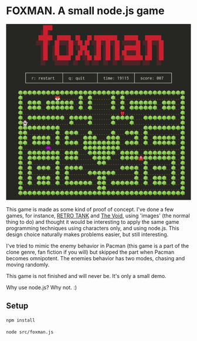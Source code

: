 # FOXMAN. A small node.js game

![foxman.gif](foxman.gif)

This game is made as some kind of proof of concept. I've done a few games, for instance, [RETRO TANK](https://github.com/claes-magnus/retro-tank/) and [The Void](https://github.com/claes-magnus/the-void), using 'images' (the normal thing to do) and thought it would be interesting to apply the same game programming techniques using characters only, and using node.js. This design choice naturally makes problems easier, but still interesting.

I've tried to mimic the enemy behavior in Pacman (this game is a part of the clone genre, fan fiction if you will) but skipped the part when Pacman becomes omnipotent. The enemies behavior has two modes, chasing and moving randomly.

This game is not finished and will never be. It's only a small demo.

Why use node.js? Why not. :)

## Setup
```
npm install

node src/foxman.js
```
